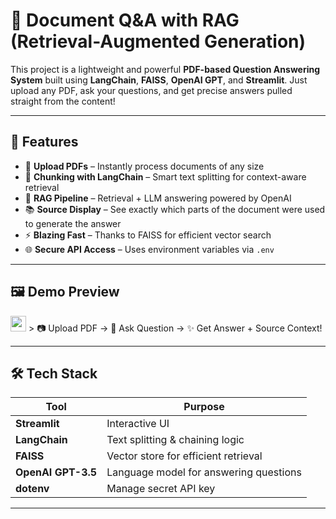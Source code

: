 # 🧠 Document Q&A with RAG (Retrieval-Augmented Generation)

This project is a lightweight and powerful **PDF-based Question Answering System** built using **LangChain**, **FAISS**, **OpenAI GPT**, and **Streamlit**. Just upload any PDF, ask your questions, and get precise answers pulled straight from the content!

---

## 🚀 Features

- 📄 **Upload PDFs** – Instantly process documents of any size  
- 🧩 **Chunking with LangChain** – Smart text splitting for context-aware retrieval  
- 🧠 **RAG Pipeline** – Retrieval + LLM answering powered by OpenAI  
- 📚 **Source Display** – See exactly which parts of the document were used to generate the answer  
- ⚡ **Blazing Fast** – Thanks to FAISS for efficient vector search  
- 🌐 **Secure API Access** – Uses environment variables via `.env`  

---

## 🖼️ Demo Preview

<img src="https://img.shields.io/badge/Streamlit-Powered-brightgreen?logo=streamlit" height="25"/>  
> 📷 Upload PDF → 🤔 Ask Question → ✨ Get Answer + Source Context!

---

## 🛠️ Tech Stack

| Tool              | Purpose                             |
|-------------------|-------------------------------------|
| **Streamlit**     | Interactive UI                      |
| **LangChain**     | Text splitting & chaining logic     |
| **FAISS**         | Vector store for efficient retrieval|
| **OpenAI GPT-3.5**| Language model for answering questions |
| **dotenv**        | Manage secret API key               |

---


